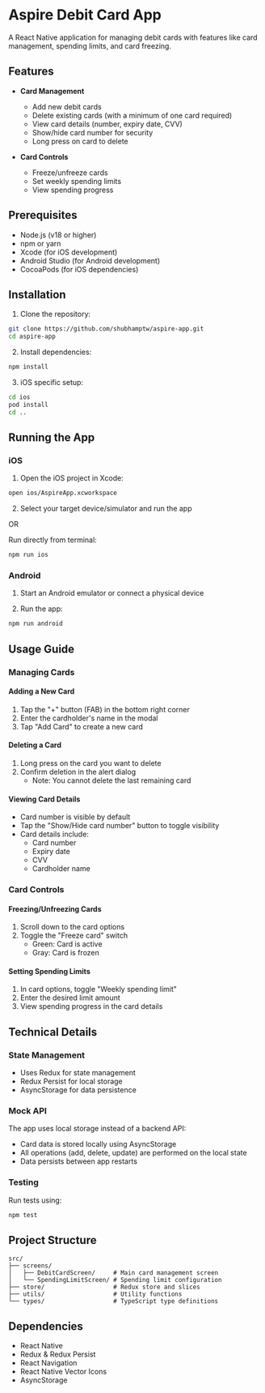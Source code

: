 # Aspire Debit Card App

A React Native application for managing debit cards with features like card management, spending limits, and card freezing.

## Features

- **Card Management**
  - Add new debit cards
  - Delete existing cards (with a minimum of one card required)
  - View card details (number, expiry date, CVV)
  - Show/hide card number for security
  - Long press on card to delete

- **Card Controls**
  - Freeze/unfreeze cards
  - Set weekly spending limits
  - View spending progress

## Prerequisites

- Node.js (v18 or higher)
- npm or yarn
- Xcode (for iOS development)
- Android Studio (for Android development)
- CocoaPods (for iOS dependencies)

## Installation

1. Clone the repository:
```bash
git clone https://github.com/shubhamptw/aspire-app.git
cd aspire-app
```

2. Install dependencies:
```bash
npm install
```

3. iOS specific setup:
```bash
cd ios
pod install
cd ..
```

## Running the App

### iOS

1. Open the iOS project in Xcode:
```bash
open ios/AspireApp.xcworkspace
```

2. Select your target device/simulator and run the app

OR

Run directly from terminal:
```bash
npm run ios
```

### Android

1. Start an Android emulator or connect a physical device

2. Run the app:
```bash
npm run android
```

## Usage Guide

### Managing Cards

#### Adding a New Card
1. Tap the "+" button (FAB) in the bottom right corner
2. Enter the cardholder's name in the modal
3. Tap "Add Card" to create a new card

#### Deleting a Card
1. Long press on the card you want to delete
2. Confirm deletion in the alert dialog
   - Note: You cannot delete the last remaining card

#### Viewing Card Details
- Card number is visible by default
- Tap the "Show/Hide card number" button to toggle visibility
- Card details include:
  - Card number
  - Expiry date
  - CVV
  - Cardholder name

### Card Controls

#### Freezing/Unfreezing Cards
1. Scroll down to the card options
2. Toggle the "Freeze card" switch
   - Green: Card is active
   - Gray: Card is frozen

#### Setting Spending Limits
1. In card options, toggle "Weekly spending limit"
2. Enter the desired limit amount
3. View spending progress in the card details

## Technical Details

### State Management
- Uses Redux for state management
- Redux Persist for local storage
- AsyncStorage for data persistence

### Mock API
The app uses local storage instead of a backend API:
- Card data is stored locally using AsyncStorage
- All operations (add, delete, update) are performed on the local state
- Data persists between app restarts

### Testing
Run tests using:
```bash
npm test
```

## Project Structure

```
src/
├── screens/
│   ├── DebitCardScreen/     # Main card management screen
│   └── SpendingLimitScreen/ # Spending limit configuration
├── store/                   # Redux store and slices
├── utils/                   # Utility functions
└── types/                   # TypeScript type definitions
```

## Dependencies

- React Native
- Redux & Redux Persist
- React Navigation
- React Native Vector Icons
- AsyncStorage

